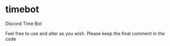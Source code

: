# timebot
Discord Time Bot

Feel free to use and alter as you wish. Please keep the final comment in the code
